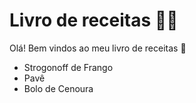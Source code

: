 # Livro de receitas :man_cook:



Olá! Bem vindos ao meu livro de receitas :wave:

- Strogonoff de Frango
- Pavê
- Bolo de Cenoura